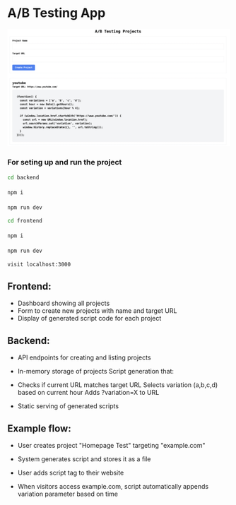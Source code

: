 # A/B Testing App

![App preview](image.png)

### For seting up and run the project

```bash
cd backend

npm i

npm run dev
```

```bash
cd frontend

npm i

npm run dev
```

```bash
visit localhost:3000
```

## Frontend:

* Dashboard showing all projects
* Form to create new projects with name and target URL
* Display of generated script code for each project

## Backend:

* API endpoints for creating and listing projects
* In-memory storage of projects
Script generation that:

* Checks if current URL matches target URL
Selects variation (a,b,c,d) based on current hour
Adds ?variation=X to URL

* Static serving of generated scripts

## Example flow:

* User creates project "Homepage Test" targeting "example.com"

* System generates script and stores it as a file

* User adds script tag to their website

* When visitors access example.com, script automatically appends variation parameter based on time